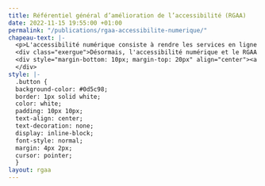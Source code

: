 ```yaml
---
title: Référentiel général d’amélioration de l’accessibilité (RGAA)
date: 2022-11-15 19:55:00 +01:00
permalink: "/publications/rgaa-accessibilite-numerique/"
chapeau-text: |-
  <p>L'accessibilité numérique consiste à rendre les services en ligne accessibles aux personnes en situation de handicap. La direction interministérielle du numérique (DINUM) édite le référentiel général d’amélioration de l’accessibilité (RGAA) et fournit tout un ensemble de ressources et d'outils utiles.</p>
  <div class="exergue">Désormais, l'accessibilité numérique et le RGAA bénéficient d'un site entièrement dédié, plus simple, plus clair, plus complet.
  <div style="margin-bottom: 10px; margin-top: 20px" align="center"><a href="https://accessibilite.numerique.gouv.fr" class="button" alt="Accéder à accessibilite.numerique.gouv.fr - Lien externe"><b>Accéder à accessibilite.numerique.gouv.fr</b></a> </div>
  </div>
style: |-
  .button {
  background-color: #0d5c98;
  border: 1px solid white;
  color: white;
  padding: 10px 10px;
  text-align: center;
  text-decoration: none;
  display: inline-block;
  font-style: normal;
  margin: 4px 2px;
  cursor: pointer;
  }
layout: rgaa
---
```


